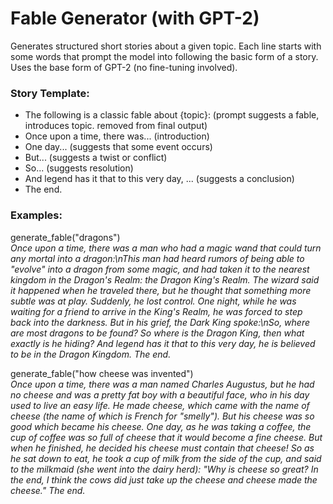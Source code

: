 # Fable Generator (with GPT-2)
Generates structured short stories about a given topic. Each line starts with some words that prompt the model into following the basic form of a story. Uses the base form of GPT-2 (no fine-tuning involved).

### Story Template:
- The following is a classic fable about {topic}: (prompt suggests a fable, introduces topic. removed from final output)
- Once upon a time, there was... (introduction)
- One day... (suggests that some event occurs)  
- But... (suggests a twist or conflict)  
- So... (suggests resolution)  
- And legend has it that to this very day, ... (suggests a conclusion)  
- The end.  

### Examples:  
generate_fable("dragons")  
*Once upon a time, there was a man who had a magic wand that could turn any mortal into a dragon:\nThis man had heard rumors of being able to "evolve" into a dragon from some magic, and had taken it to the nearest kingdom in the Dragon\'s Realm: the Dragon King\'s Realm. The wizard said it happened when he traveled there, but he thought that something more subtle was at play. Suddenly, he lost control. One night, while he was waiting for a friend to arrive in the King\'s Realm, he was forced to step back into the darkness. But in his grief, the Dark King spoke:\nSo, where are most dragons to be found? So where is the Dragon King, then what exactly is he hiding? And legend has it that to this very day, he is believed to be in the Dragon Kingdom. The end.*
  
generate_fable("how cheese was invented")  
*Once upon a time, there was a man named Charles Augustus, but he had no cheese and was a pretty fat boy with a beautiful face, who in his day used to live an easy life. He made cheese, which came with the name of cheese (the name of which is French for "smelly"). But his cheese was so good which became his cheese. One day, as he was taking a coffee, the cup of coffee was so full of cheese that it would become a fine cheese. But when he finished, he decided his cheese must contain that cheese! So as he sat down to eat, he took a cup of milk from the side of the cup, and said to the milkmaid (she went into the dairy herd): "Why is cheese so great? In the end, I think the cows did just take up the cheese and cheese made the cheese." The end.*
